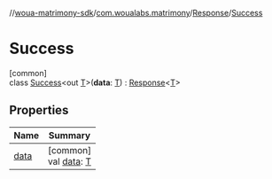 //[woua-matrimony-sdk](../../../../index.md)/[com.woualabs.matrimony](../../index.md)/[Response](../index.md)/[Success](index.md)

# Success

[common]\
class [Success](index.md)<out [T](index.md)>(**data**: [T](index.md)) : [Response](../index.md)<[T](index.md)>

## Properties

| Name | Summary |
|---|---|
| [data](data.md) | [common]<br>val [data](data.md): [T](index.md) |
